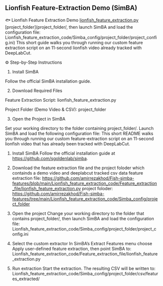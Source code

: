 ## Lionfish Feature-Extraction Demo (SimBA)
🐟 Lionfish Feature Extraction Demo
[lionfish_feature_extraction.py](Lionfish_feature_extraction_code/Feature_extraction_file/lionfish_feature_extraction.py)
[project_folder](project_folder/, then launch SimBA and load the configuration file:
Lionfish_feature_extraction_code/Simba_config/project_folder/project_config.ini)
This short guide walks you through running our custom feature extraction script on an 11-second lionfish video already tracked with DeepLabCut.

⚙️ Step-by-Step Instructions

1. Install SimBA

Follow the official SimBA installation guide.

2. Download Required Files

Feature Extraction Script: lionfish_feature_extraction.py

Project Folder (Demo Video & CSV): project_folder

3. Open the Project in SimBA

Set your working directory to the folder containing project_folder/. Launch SimBA and load the following configuration file: 
This short README walks you through running our custom feature-extraction script on an 11-second lionfish video that has already been tracked with DeepLabCut.

1. Install SimBA
Follow the official installation guide at https://github.com/sgoldenlab/simba.

2. Download the feature extraction file and the project foloder which containds a demo video and deeplabcut tracked csv data
feature extraction file: https://github.com/amirrezakhod/Fish-simba-features/blob/main/Lionfish_feature_extraction_code/Feature_extraction_file/lionfish_feature_extraction.py
project foloder:  https://github.com/amirrezakhod/Fish-simba-features/tree/main/Lionfish_feature_extraction_code/Simba_config/project_folder

3.  Open the project
Change your working directory to the folder that contains project_folder/, then launch SimBA and load the configuration file:
Lionfish_feature_extraction_code/Simba_config/project_folder/project_config.ini

4. Select the custom extractor
In SimBA’s Extract Features menu choose Apply user-defined feature extraction, then point SimBA to:
Lionfish_feature_extraction_code/Feature_extraction_file/lionfish_feature_extraction.py

5. Run extraction
Start the extraction. The resulting CSV will be written to:
Lionfish_feature_extraction_code/Simba_config/project_folder/csv/features_extracted/
